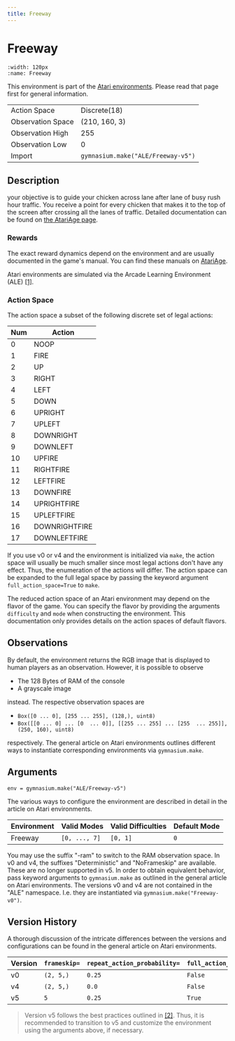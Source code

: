```yaml
---
title: Freeway
---
```

# Freeway

```{figure} ../../_static/videos/atari/freeway.gif 
:width: 120px
:name: Freeway
```

This environment is part of the <a href='..'>Atari environments</a>. Please read that page first for general information.

|                   |                                    |
|-------------------|------------------------------------|
| Action Space      | Discrete(18)                       |
| Observation Space | (210, 160, 3)                      |
| Observation High  | 255                                |
| Observation Low   | 0                                  |
| Import            | `gymnasium.make("ALE/Freeway-v5")` | 

## Description
your objective is to guide your chicken across lane after lane of busy rush hour traffic. You receive a point for every chicken that makes it to the top of the screen after crossing all the lanes of traffic. Detailed documentation can be found on [the AtariAge page](https://atariage.com/manual_thumbs.php?SoftwareLabelID=192).

### Rewards
The exact reward dynamics depend on the environment and are usually documented in the game's manual. You can
find these manuals on [AtariAge](https://atariage.com/manual_thumbs.php?SoftwareLabelID=192).


Atari environments are simulated via the Arcade Learning Environment (ALE) [[1]](#1). 
### Action Space
The action space a subset of the following discrete set of legal actions:

| Num | Action        |
|-----|---------------|
| 0   | NOOP          |
| 1   | FIRE          |
| 2   | UP            |
| 3   | RIGHT         |
| 4   | LEFT          |
| 5   | DOWN          |
| 6   | UPRIGHT       |
| 7   | UPLEFT        |
| 8   | DOWNRIGHT     |
| 9   | DOWNLEFT      |
| 10  | UPFIRE        |
| 11  | RIGHTFIRE     |
| 12  | LEFTFIRE      |
| 13  | DOWNFIRE      |
| 14  | UPRIGHTFIRE   |
| 15  | UPLEFTFIRE    |
| 16  | DOWNRIGHTFIRE |
| 17  | DOWNLEFTFIRE  |

If you use v0 or v4 and the environment is initialized via `make`, the action space will usually be much smaller since most legal actions don't have
any effect. Thus, the enumeration of the actions will differ. The action space can be expanded to the full 
legal space by passing the keyword argument `full_action_space=True` to `make`.

The reduced action space of an Atari environment may depend on the flavor of the game. You can specify the flavor by providing 
the arguments `difficulty` and `mode` when constructing the environment. This documentation only provides details on the
action spaces of default flavors. 
## Observations
By default, the environment returns the RGB image that is displayed to human players as an observation. However, it is
possible to observe
- The 128 Bytes of RAM of the console
- A grayscale image

instead. The respective observation spaces are
- `Box([0 ... 0], [255 ... 255], (128,), uint8)`
- `Box([[0 ... 0]
 ...
 [0  ... 0]], [[255 ... 255]
 ...
 [255  ... 255]], (250, 160), uint8)
`

respectively. The general article on Atari environments outlines different ways to instantiate corresponding environments
via `gymnasium.make`.
## Arguments

```
env = gymnasium.make("ALE/Freeway-v5")
```

The various ways to configure the environment are described in detail in the article on Atari environments.

| Environment | Valid Modes   | Valid Difficulties | Default Mode |
|-------------|---------------|--------------------|--------------|
| Freeway     | `[0, ..., 7]` | `[0, 1]`           | `0`          |      



You may use the suffix "-ram" to switch to the RAM observation space. In v0 and v4, the suffixes "Deterministic" and "NoFrameskip" 
are available. These are no longer supported in v5. In order to obtain equivalent behavior, pass keyword arguments to `gymnasium.make` as outlined in 
the general article on Atari environments.
The versions v0 and v4 are not contained in the "ALE" namespace. I.e. they are instantiated via `gymnasium.make("Freeway-v0")`.

## Version History
A thorough discussion of the intricate differences between the versions and configurations can be found in the
general article on Atari environments. 

|Version|`frameskip=`|`repeat_action_probability=`|`full_action_space=`|
| ----- | --------- | ------------------------- | ---------|
|v0     |`(2, 5,)`  |`0.25`                     |`False`     |
|v4     |`(2, 5,)`  |`0.0`                      |`False`     |
|v5     |`5`        |`0.25`                     |`True`      |

> Version v5 follows the best practices outlined in [[2]](#2). Thus, it is recommended to transition to v5 and
> customize the environment using the arguments above, if necessary.
